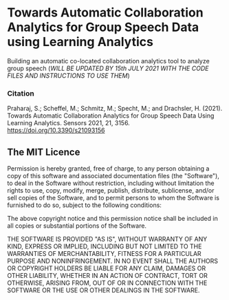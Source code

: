 # Towards Automatic Collaboration Analytics for Group Speech Data using Learning Analytics
Building an automatic co-located collaboration analytics tool to analyze group speech (*WILL BE UPDATED BY 15th JULY 2021 WITH THE CODE FILES AND INSTRUCTIONS TO USE THEM*)


### Citation
Praharaj, S.; Scheffel, M.; Schmitz, M.; Specht, M.; and Drachsler, H. (2021). Towards Automatic Collaboration Analytics for Group Speech Data Using Learning Analytics. Sensors 2021, 21, 3156. https://doi.org/10.3390/s21093156

## The MIT Licence

Permission is hereby granted, free of charge, to any person obtaining a copy of this software and associated documentation files (the "Software"), to deal in the Software without restriction, including without limitation the rights to use, copy, modify, merge, publish, distribute, sublicense, and/or sell copies of the Software, and to permit persons to whom the Software is furnished to do so, subject to the following conditions:

The above copyright notice and this permission notice shall be included in all copies or substantial portions of the Software.

THE SOFTWARE IS PROVIDED "AS IS", WITHOUT WARRANTY OF ANY KIND, EXPRESS OR IMPLIED, INCLUDING BUT NOT LIMITED TO THE WARRANTIES OF MERCHANTABILITY, FITNESS FOR A PARTICULAR PURPOSE AND NONINFRINGEMENT. IN NO EVENT SHALL THE AUTHORS OR COPYRIGHT HOLDERS BE LIABLE FOR ANY CLAIM, DAMAGES OR OTHER LIABILITY, WHETHER IN AN ACTION OF CONTRACT, TORT OR OTHERWISE, ARISING FROM, OUT OF OR IN CONNECTION WITH THE SOFTWARE OR THE USE OR OTHER DEALINGS IN THE SOFTWARE.
